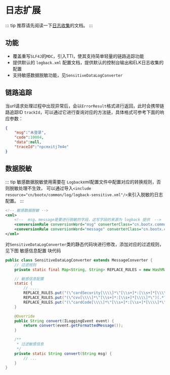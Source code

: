 # 日志扩展
::: tip
推荐请先阅读一下[日志收集](/platform/overviewrview/config/日志收集.md)的文档。
:::
## 功能

-  覆盖重写`SLF4J`的`MDC`，引入TTl，使其支持简单轻量的链路追踪功能 
-  提供默认的 `logback.xml` 配置文档，提供默认的控制台输出和ELK日志收集的配置 
-  支持敏感数据脱敏功能，见`SensitiveDataLogConverter` 

## 链路追踪
当url请求处理过程中出现异常后，会以`ErrorResult`格式进行返回，此时会携带链路追踪ID `trackId`，可以通过它进行查询对应的方法链，具体格式可参考下面的响应参数：
```json
{
    "msg":"未登录",
    "code":10004,
    "data":null,
    "traceId":"npcmxitj7m4e"
}
```

## 数据脱敏
::: tip
敏感数据脱敏使用需要在 `Logback`xml配置文件中配置对应的转换规则，否则脱敏处理不生效，
可以通过导入`<include resource="cn/bootx/common/log/logback-sensitive.xml"/>`来引入脱敏的日志配置。
:::
```xml
<!-- 敏感数据脱敏 -->
<xml>
    <!--  msg、message是要进行脱敏的字段，这写字段的来源为 logback 提供  -->
    <conversionRule conversionWord="msg" converterClass="cn.bootx.common.log.SensitiveDataLogConverter"/>
    <conversionRule conversionWord="message" converterClass="cn.bootx.common.log.SensitiveDataLogConverter"/>
</xml>
```

对`SensitiveDataLogConverter`类的静态代码块进行修改，添加对应的过滤规则，见下图 敏感信息配置 块代码

```java
public class SensitiveDataLogConverter extends MessageConverter {
	// 过滤规则
    private static final Map<String, String> REPLACE_RULES = new HashMap<>();

    // 敏感信息配置
    static {
        // ....
        REPLACE_RULES.put("(\"cardSecurity[\\\\]*\"[\\s+]*:[\\s+]*[\\\\]*\")(.*?)([\\\\]*\")","$1****$3");
        REPLACE_RULES.put("(\"cvv[\\\\]*\"[\\s+]*:[\\s+]*[\\\\]*\")(.*?)([\\\\]*\")","$1****$3");
        REPLACE_RULES.put("(\"cardCode[\\\\]*\"[\\s+]*:[\\s+]*[\\\\]*\")(.*?)([\\\\]*\")","$1****$3");
    }

    @Override
    public String convert(ILoggingEvent event) {
        return convert(event.getFormattedMessage());
    }

    /**
     * 过滤敏感信息
     */
    private static String convert(String msg) {
        // ...
    }
}
```

